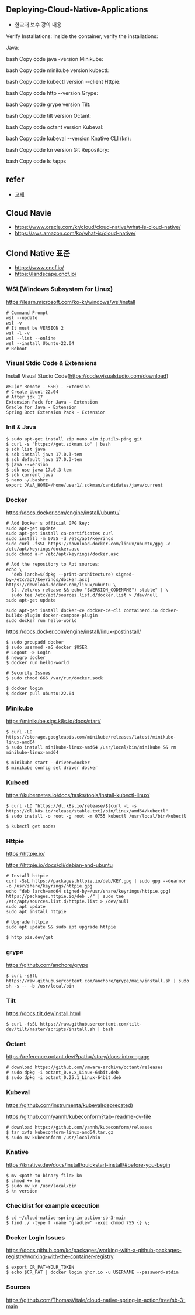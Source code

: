 ## Deploying-Cloud-Native-Applications
- 한교대 보수 강의 내용

Verify Installations:
Inside the container, verify the installations:

Java:

bash
Copy code
java -version
Minikube:

bash
Copy code
minikube version
kubectl:

bash
Copy code
kubectl version --client
Httpie:

bash
Copy code
http --version
Grype:

bash
Copy code
grype version
Tilt:

bash
Copy code
tilt version
Octant:

bash
Copy code
octant version
Kubeval:

bash
Copy code
kubeval --version
Knative CLI (kn):

bash
Copy code
kn version
Git Repository:

bash
Copy code
ls /apps
## refer 
- [교재](https://github.com/Dennis-IDEACUBE/Deploying-Cloud-Native-Applications/blob/main/Deploying%20Cloud%20Native%20Application_1.0_Template.pdf)
## Cloud Navie 
- https://www.oracle.com/kr/cloud/cloud-native/what-is-cloud-native/
- https://aws.amazon.com/ko/what-is/cloud-native/

## Clond Native 표준
- https://www.cncf.io/
- https://landscape.cncf.io/

### WSL(Windows Subsystem for Linux)

https://learn.microsoft.com/ko-kr/windows/wsl/install

    # Command Prompt
    wsl --update
    wsl -v
    # It must be VERSION 2
    wsl -l -v
    wsl --list --online
    wsl --install Ubuntu-22.04
    # Reboot

### Visual Stdio Code & Extensions

Install Visual Studio Code(https://code.visualstudio.com/download)

    WSL(or Remote - SSH) - Extension
    # Create Ubunt-22.04
    # After jdk 17
    Extension Pack for Java - Extension
    Gradle for Java - Extension
    Spring Boot Extension Pack - Extension

### Init & Java

    $ sudo apt-get install zip nano vim iputils-ping git
    $ curl -s "https://get.sdkman.io" | bash
    $ sdk list java
    $ sdk install java 17.0.3-tem
    $ sdk default java 17.0.3-tem
    $ java --version
    $ sdk use java 17.0.3-tem
    $ sdk current java
    $ nano ~/.bashrc
    export JAVA_HOME=/home/user1/.sdkman/candidates/java/current

### Docker

https://docs.docker.com/engine/install/ubuntu/

    # Add Docker's official GPG key:
    sudo apt-get update
    sudo apt-get install ca-certificates curl
    sudo install -m 0755 -d /etc/apt/keyrings
    sudo curl -fsSL https://download.docker.com/linux/ubuntu/gpg -o /etc/apt/keyrings/docker.asc
    sudo chmod a+r /etc/apt/keyrings/docker.asc

    # Add the repository to Apt sources:
    echo \
      "deb [arch=$(dpkg --print-architecture) signed-by=/etc/apt/keyrings/docker.asc] https://download.docker.com/linux/ubuntu \
      $(. /etc/os-release && echo "$VERSION_CODENAME") stable" | \
      sudo tee /etc/apt/sources.list.d/docker.list > /dev/null
    sudo apt-get update

    sudo apt-get install docker-ce docker-ce-cli containerd.io docker-buildx-plugin docker-compose-plugin
    sudo docker run hello-world

https://docs.docker.com/engine/install/linux-postinstall/

    $ sudo groupadd docker
    $ sudo usermod -aG docker $USER
    # Logout -> Login
    $ newgrp docker
    $ docker run hello-world

    # Security Issues
    $ sudo chmod 666 /var/run/docker.sock
    
    $ docker login
    $ docker pull ubuntu:22.04

### Minikube

https://minikube.sigs.k8s.io/docs/start/

    $ curl -LO https://storage.googleapis.com/minikube/releases/latest/minikube-linux-amd64
    $ sudo install minikube-linux-amd64 /usr/local/bin/minikube && rm minikube-linux-amd64
    
    $ minikube start --driver=docker
    $ minikube config set driver docker

### Kubectl

https://kubernetes.io/docs/tasks/tools/install-kubectl-linux/

    $ curl -LO "https://dl.k8s.io/release/$(curl -L -s https://dl.k8s.io/release/stable.txt)/bin/linux/amd64/kubectl"
    $ sudo install -o root -g root -m 0755 kubectl /usr/local/bin/kubectl
    
    $ kubectl get nodes

### Httpie

https://httpie.io/

https://httpie.io/docs/cli/debian-and-ubuntu

    # Install httpie
    curl -SsL https://packages.httpie.io/deb/KEY.gpg | sudo gpg --dearmor -o /usr/share/keyrings/httpie.gpg
    echo "deb [arch=amd64 signed-by=/usr/share/keyrings/httpie.gpg] https://packages.httpie.io/deb ./" | sudo tee /etc/apt/sources.list.d/httpie.list > /dev/null
    sudo apt update
    sudo apt install httpie

    # Upgrade httpie
    sudo apt update && sudo apt upgrade httpie

    $ http pie.dev/get

### grype 

https://github.com/anchore/grype

    $ curl -sSfL https://raw.githubusercontent.com/anchore/grype/main/install.sh | sudo sh -s -- -b /usr/local/bin

### Tilt

https://docs.tilt.dev/install.html

    $ curl -fsSL https://raw.githubusercontent.com/tilt-dev/tilt/master/scripts/install.sh | bash

### Octant

https://reference.octant.dev/?path=/story/docs-intro--page

    # download https://github.com/vmware-archive/octant/releases
    # sudo dpkg -i octant_0.x.x_Linux-64bit.deb
    $ sudo dpkg -i octant_0.25.1_Linux-64bit.deb

### Kubeval

https://github.com/instrumenta/kubeval(deprecated)

https://github.com/yannh/kubeconform?tab=readme-ov-file

    # download https://github.com/yannh/kubeconform/releases
    $ tar xvfz kubeconform-linux-amd64.tar.gz
    $ sudo mv kubeconform /usr/local/bin

### Knative

https://knative.dev/docs/install/quickstart-install/#before-you-begin

    $ mv <path-to-binary-file> kn
    $ chmod +x kn
    $ sudo mv kn /usr/local/bin
    $ kn version

### Checklist for example execution

    $ cd ~/cloud-native-spring-in-action-sb-3-main
    $ find ./ -type f -name 'gradlew' -exec chmod 755 {} \;

### Docker Login Issues

https://docs.github.com/ko/packages/working-with-a-github-packages-registry/working-with-the-container-registry

    $ export CR_PAT=YOUR_TOKEN
    $ echo $CR_PAT | docker login ghcr.io -u USERNAME --password-stdin
    
### Sources

https://github.com/ThomasVitale/cloud-native-spring-in-action/tree/sb-3-main

